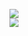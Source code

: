 [![](https://img.shields.io/badge/Made%20With-Github%20Spray-lightgrey.svg?style=for-the-badge&logo=github)](https://github.com/Annihil/github-spray#3524)  
[![](https://i.imgur.com/2DrTn0Z.gif)](https://github.com/Annihil/github-spray)
